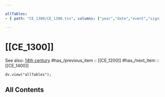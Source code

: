 ```yaml
---

allTables:
- { path: "CE_1300/CE_1300.tsv", columns: ["year","date","event","significance"], headings:  } 

---
```


# [[CE_1300]] 

See also: [14th century](https://en.wikipedia.org/wiki/14th_century "14th century")
#has_/previous_item :: [[CE_1200]] 
#has_/next_item  :: [[CE_1400]] 

``` dataviewjs
dv.view("allTables");
```


## All Contents

```folderv
```




